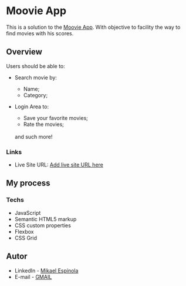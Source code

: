 # Moovie App

This is a solution to the [Moovie App](https://www.frontendmentor.io/challenges/age-calculator-app-dF9DFFpj-Q). With objective to facility the way to find movies with his scores.

## Overview

Users should be able to:

- Search movie by:

  - Name;
  - Category;

- Login Area to:
  - Save your favorite movies;
  - Rate the movies; <br />
  <br />
  and such more!

### Links

- Live Site URL: [Add live site URL here](https://your-live-site-url.com)

## My process

### Techs

- JavaScript
- Semantic HTML5 markup
- CSS custom properties
- Flexbox
- CSS Grid

## Autor

- LinkedIn - [Mikael Espínola](https://www.linkedin.com/in/mikaelespinola)
- E-mail - [GMAIL](mailto:mikaelespinolaa@gmail.com)
